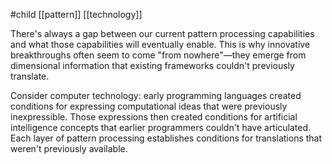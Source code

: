 #child [[pattern]] [[technology]]

There's always a gap between our current pattern processing capabilities and what those capabilities will eventually enable. This is why innovative breakthroughs often seem to come "from nowhere"—they emerge from dimensional information that existing frameworks couldn't previously translate.

Consider computer technology: early programming languages created conditions for expressing computational ideas that were previously inexpressible. Those expressions then created conditions for artificial intelligence concepts that earlier programmers couldn't have articulated. Each layer of pattern processing establishes conditions for translations that weren't previously available.